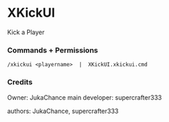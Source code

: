 # XKickUI
Kick a Player

### Commands + Permissions
`/xkickui <playername>  |  XKickUI.xkickui.cmd`

### Credits
Owner: JukaChance
main developer: supercrafter333

authors: JukaChance, supercrafter333